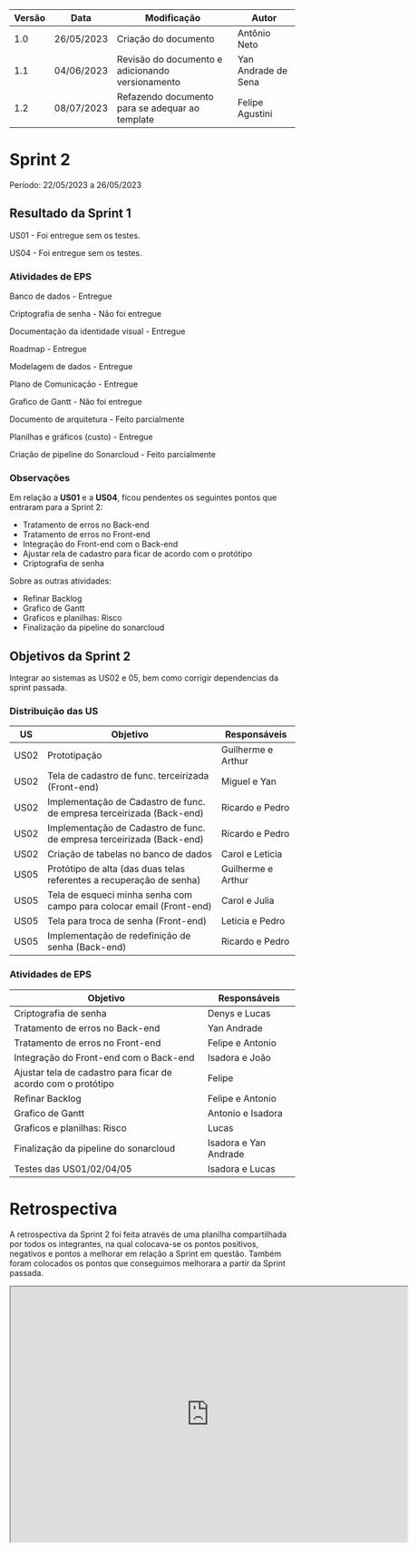 | Versão | Data   | Modificação                                                            | Autor        |
| -- | ---------- | ----------------------------------------------------------------------------- | --------------------- |
| 1.0 | 26/05/2023 | Criação do documento | Antônio Neto |
| 1.1 | 04/06/2023 | Revisão do documento e adicionando versionamento | Yan Andrade de Sena |
| 1.2 | 08/07/2023 | Refazendo documento para se adequar ao template | Felipe Agustini |

# Sprint 2

Período: 22/05/2023 a 26/05/2023

## Resultado da Sprint 1

US01 - Foi entregue sem os testes.

US04 - Foi entregue sem os testes.

### Atividades de EPS
Banco de dados                      -   Entregue

Criptografia de senha               -   Não foi entregue

Documentação da identidade visual   -   Entregue

Roadmap                             -   Entregue

Modelagem de dados                  -   Entregue

Plano de Comunicação                -   Entregue

Grafico de Gantt                    -   Não foi entregue

Documento de arquitetura            -   Feito parcialmente

Planilhas e gráficos (custo)        -   Entregue 

Criação de pipeline do Sonarcloud   -   Feito parcialmente


### Observações

Em relação a **US01** e a **US04**, ficou pendentes os seguintes pontos que entraram para a Sprint 2:

- Tratamento de erros no Back-end 
- Tratamento de erros no Front-end 
- Integração do Front-end com o Back-end 
- Ajustar rela de cadastro para ficar de acordo com o protótipo
- Criptografia de senha 

Sobre as outras atividades:

- Refinar Backlog
- Grafico de Gantt 
- Graficos e planilhas: Risco 
- Finalização da pipeline do sonarcloud 

## Objetivos da Sprint 2
Integrar ao sistemas as US02 e 05, bem como corrigir dependencias da sprint passada.
### Distribuição das US

| US | Objetivo | Responsáveis |
|----|----------|--------------|
|US02| Prototipação | Guilherme e Arthur | 
|US02| Tela de cadastro de func. terceirizada (Front-end) | Miguel e Yan | 
|US02| Implementação de Cadastro de func. de empresa terceirizada (Back-end) | Ricardo e Pedro|
|US02| Implementação de Cadastro de func. de empresa terceirizada (Back-end) | Ricardo e Pedro| 
|US02| Criação de tabelas no banco de dados |  Carol e Leticia | 
|US05| Protótipo de alta (das duas telas referentes a recuperação de senha) | Guilherme e Arthur | 
|US05| Tela de esqueci minha senha com campo para colocar email (Front-end) | Carol e Julia | 
|US05| Tela para troca de senha (Front-end) | Leticia e Pedro | 
|US05| Implementação de redefinição de senha (Back-end) | Ricardo e Pedro | 

### Atividades de EPS

| Objetivo | Responsáveis |
|----------|--------------|
| Criptografia de senha |  Denys e Lucas  |
| Tratamento de erros no Back-end | Yan Andrade  |
| Tratamento de erros no Front-end|  Felipe e Antonio |
| Integração do Front-end com o Back-end | Isadora e João |
| Ajustar tela de cadastro para ficar de acordo com o protótipo |  Felipe  |
| Refinar Backlog |  Felipe e Antonio  |
| Grafico de Gantt |  Antonio e Isadora  |
| Graficos e planilhas: Risco |  Lucas  |
| Finalização da pipeline do sonarcloud |  Isadora e Yan Andrade  |
| Testes das US01/02/04/05 | Isadora e Lucas | 
# Retrospectiva

A retrospectiva da Sprint 2 foi feita através de uma planilha compartilhada por todos os integrantes, na qual colocava-se os pontos positivos, negativos e pontos a melhorar em relação a Sprint em questão. Também foram colocados os pontos que conseguimos melhorara a partir da Sprint passada.

<iframe width="700" height="450" src="https://docs.google.com/spreadsheets/d/1zzjWSMc65me6gRfobZ1gK1bY1HtND6e2q7DFHlfSdxI/edit#gid=1767760740/pubhtml?gid=0&amp;single=true&amp;widget=true&amp;headers=false"></iframe>


